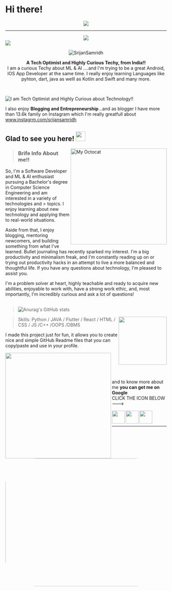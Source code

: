 # Hi there!
<p align="center">
<img src="https://readme-typing-svg.herokuapp.com?color=E4F7EFFF&size=36&lines=Srijan+Samridh+Here!!"></a>
</p>
<hr>
<div align="center">
<img src="https://readme-typing-svg.herokuapp.com?font=Roboto&color=%2318FF16&size=26&lines=Welcome+to+my+GitHub+profile%2C;+I+am+Srijan+Samridh+a++passionate;++and+curious++coder!"></a>
</div>
<img src="https://user-images.githubusercontent.com/73097560/115834477-dbab4500-a447-11eb-908a-139a6edaec5c.gif">

<p align="center"> <img src="https://komarev.com/ghpvc/?username=SrijanSamridh&label=Profile%20views&color=0e75b6&style=flat" alt="SrijanSamridh" /> </p>

<p align="center"><strong>A Tech Optimist and Highly Curious Techy, from India!!</strong><br>
I am a curious Techy about ML & AI ....and I'm trying to be a great Android, IOS App Developer at the same time. I really enjoy learning Languages like pyhton, dart, java as welll as Kotlin and Swift and many more.</p>
<br>

![I am Tech Optimist and Highly Curious about Technology!!](https://doit.software/wp-content/uploads/2021/08/flutter-app-development-cover.png)



I also enjoy <strong>Blogging and Entrepreneurship</strong>...and as blogger I have more than 13.6k family on Instagram which I'm really greatfull about www.instagrm.com/srijansamridh

## Glad to see you here! <img src="https://raw.githubusercontent.com/syedareehaquasar/syedareehaquasar/master/gifs/Hi.gif" width="30px">

<img align="right" height="300" alt="My Octocat" src="https://ouch-cdn2.icons8.com/_2uDJ10-ae2PpZyzobx2YJpqI5v-4c7IOzqWa9paqMQ/rs:fit:1368:912/czM6Ly9pY29uczgu/b3VjaC1wcm9kLmFz/c2V0cy9zdmcvMzAx/L2Y1ZWI5ZGEwLTM3/ZWMtNDUxYy1iODNl/LTVjMzc1NGU5NjQx/NC5zdmc.png" />

> <h3> Brife Info About me!!</h3>
<p>
 So, I'm a Software Developer and ML & AI enthusiast pursuing a Bachelor's degree in Computer Science Engineering and am interested in a variety of technologies and >  topics. I enjoy learning about new technology and applying them to real-world situations.
</p>
<p>
Aside from that, I enjoy blogging, mentoring newcomers, and building something from what I've learned. Bullet journaling has recently sparked my interest. I'm a big productivity and minimalism freak, and I'm constantly reading up on or trying out productivity hacks in an attempt to live a more balanced and thoughtful life. If you have any questions about technology, I'm pleased to assist you.
</p>
I'm a problem solver at heart, highly teachable and ready to acquire new abilities, enjoyable to work with, have a strong work ethic, and, most importantly, I'm incredibly curious and ask a lot of questions! 
<br>
<br>

> ![Anurag's GitHub stats](https://github-readme-stats.vercel.app/api?username=SrijanSamridh&show_icons=true)

<img align="right" height="150" src="https://github-readme-stats.vercel.app/api/top-langs/?username=SrijanSamridh&layout=compact">


> Skills: Python / JAVA / Flutter / React / HTML / CSS / JS /C++ /OOPS /DBMS

I made this project just for fun, it allows you to create nice and simple GitHub Readme files that you can copy/paste and use in your profile.


<img align="left" height="330" src="https://cdn.pixabay.com/photo/2013/10/22/07/56/android-199225_1280.jpg">

<br>
<br>
<br>
<br>
<div align="right">
    <p align="left">and to know more about me <b>you can get me on Google</b><br>
    CLICK THE ICON BELOW ---></p>
    <a href="https://www.google.com/search?q=srijan+samridh&oq=Srijan&aqs=chrome.1.69i57j35i39l2j46i175i199i512l3j0i512j0i67i131i433j46i175i199i512j0i512.2006j0j15&sourceid=chrome&ie=UTF-8">
    <img align="left" height="40" src="https://upload.wikimedia.org/wikipedia/commons/thumb/5/53/Google_%22G%22_Logo.svg/800px-Google_%22G%22_Logo.svg.png" alt="">
    </a>
    <a href="https://www.instagram.com/srijansamridh/">
        <img align="left" height="40" src="https://i.pinimg.com/originals/b1/8a/b5/b18ab5c717e6da2faa7f30a2ccf20c72.png" alt="">
    </a>
    <a href="https://www.linkedin.com/in/srijan-samridh/">
        <img align="left" height="40" src="https://boncoach.com/wp-content/uploads/2021/10/connectionlinkedinnetworksocialsquaresquaredicon-1320086082476543960.png" alt="">
    </a>
</div>
<br>
<br>
<hr>
<img align="right" height="400" width="1000" src="https://www.hackingwithswift.com/uploads/swift-evolution-4.jpg" alt="" style="border-radius:20%">

